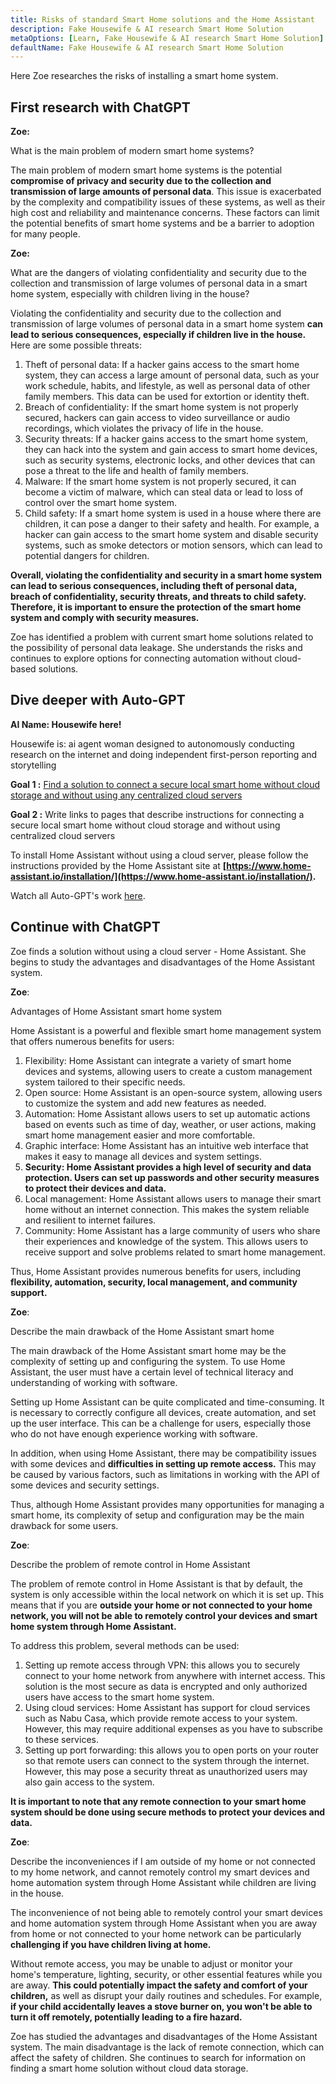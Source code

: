```yaml
---
title: Risks of standard Smart Home solutions and the Home Assistant
description: Fake Housewife & AI research Smart Home Solution
metaOptions: [Learn, Fake Housewife & AI research Smart Home Solution]
defaultName: Fake Housewife & AI research Smart Home Solution
---
```


<LessonImages imageClasses="mb"  src='fake-housewife-and-ai-research-smart-home-solution/lesson-3-banner.png' alt="fake housewife ai" />

<RoboAcademyText fWeight="600">
  Here Zoe researches the risks of installing a smart home system.
</RoboAcademyText>


## First research with ChatGPT

<RoboAcademyDialog>

**Zoe:**

What is the main problem of modern smart home systems?
</RoboAcademyDialog>

<RoboAcademyDialog>

<ChatGPT/>

The main problem of modern smart home systems is the potential **compromise of privacy and security due to the collection and transmission of large amounts of personal data**. This issue is exacerbated by the complexity and compatibility issues of these systems, as well as their high cost and reliability and maintenance concerns. These factors can limit the potential benefits of smart home systems and be a barrier to adoption for many people.

</RoboAcademyDialog>

<RoboAcademyDialog>

**Zoe:**

What are the dangers of violating confidentiality and security due to the collection and transmission of large volumes of personal data in a smart home system, especially with children living in the house?
</RoboAcademyDialog>


<RoboAcademyDialog>

<ChatGPT/>

Violating the confidentiality and security due to the collection and transmission of large volumes of personal data in a smart home system **can lead to serious consequences, especially if children live in the house.**  Here are some possible threats:

1. Theft of personal data: If a hacker gains access to the smart home system, they can access a large amount of personal data, such as your work schedule, habits, and lifestyle, as well as personal data of other family members. This data can be used for extortion or identity theft.
2. Breach of confidentiality: If the smart home system is not properly secured, hackers can gain access to video surveillance or audio recordings, which violates the privacy of life in the house.
3. Security threats: If a hacker gains access to the smart home system, they can hack into the system and gain access to smart home devices, such as security systems, electronic locks, and other devices that can pose a threat to the life and health of family members.
4. Malware: If the smart home system is not properly secured, it can become a victim of malware, which can steal data or lead to loss of control over the smart home system.
5. Child safety: If a smart home system is used in a house where there are children, it can pose a danger to their safety and health. For example, a hacker can gain access to the smart home system and disable security systems, such as smoke detectors or motion sensors, which can lead to potential dangers for children.

**Overall, violating the confidentiality and security in a smart home system can lead to serious consequences, including theft of personal data, breach of confidentiality, security threats, and threats to child safety. Therefore, it is important to ensure the protection of the smart home system and comply with security measures.**

</RoboAcademyDialog>

Zoe has identified a problem with current smart home solutions related to the possibility of personal data leakage. She understands the risks and continues to explore options for connecting automation without cloud-based solutions.

## Dive deeper with Auto-GPT

<RoboAcademyTerminal title="Auto-GPT">

**AI Name: Housewife here!**

Housewife is: ai agent woman designed to autonomously conducting research on the internet and doing independent first-person reporting and storytelling

**Goal 1 :**  <u>Find a solution  to connect a secure local smart home without cloud storage and without using any centralized cloud servers</u>

**Goal 2 :** Write links to pages that describe instructions for connecting a secure local smart home without cloud storage and without using centralized cloud servers

</RoboAcademyTerminal>

<RoboAcademyTerminal title="Research result">

To install Home Assistant without using a cloud server, please follow the instructions provided by the Home Assistant site at **[https://www.home-assistant.io/installation/](https://www.home-assistant.io/installation/).** 
</RoboAcademyTerminal>

Watch all Auto-GPT's work [here](https://www.notion.so/Process-AUTO-GPT-ousewife-9-1-1-a017c63d7707483a92f6872361e0f8fa).

## Continue with ChatGPT

Zoe finds a solution without using a cloud server - Home Assistant. She begins to study the advantages and disadvantages of the Home Assistant system.


<RoboAcademyDialog>

**Zoe**:

Advantages of Home Assistant smart home system

</RoboAcademyDialog>

<RoboAcademyDialog>

<ChatGPT/>

Home Assistant is a powerful and flexible smart home management system that offers numerous benefits for users:

1. Flexibility: Home Assistant can integrate a variety of smart home devices and systems, allowing users to create a custom management system tailored to their specific needs.
2. Open source: Home Assistant is an open-source system, allowing users to customize the system and add new features as needed.
3. Automation: Home Assistant allows users to set up automatic actions based on events such as time of day, weather, or user actions, making smart home management easier and more comfortable.
4. Graphic interface: Home Assistant has an intuitive web interface that makes it easy to manage all devices and system settings.
5. **Security: Home Assistant provides a high level of security and data protection. Users can set up passwords and other security measures to protect their devices and data.**
6. Local management: Home Assistant allows users to manage their smart home without an internet connection. This makes the system reliable and resilient to internet failures.
7. Community: Home Assistant has a large community of users who share their experiences and knowledge of the system. This allows users to receive support and solve problems related to smart home management.

Thus, Home Assistant provides numerous benefits for users, including **flexibility, automation, security, local management, and community support.**

</RoboAcademyDialog>

<RoboAcademyDialog>

**Zoe**:

Describe the main drawback of the Home Assistant smart home

</RoboAcademyDialog>

<RoboAcademyDialog>

<ChatGPT/>

The main drawback of the Home Assistant smart home may be the complexity of setting up and configuring the system. To use Home Assistant, the user must have a certain level of technical literacy and understanding of working with software.

Setting up Home Assistant can be quite complicated and time-consuming. It is necessary to correctly configure all devices, create automation, and set up the user interface. This can be a challenge for users, especially those who do not have enough experience working with software.

In addition, when using Home Assistant, there may be compatibility issues with some devices and **difficulties in setting up remote access.** This may be caused by various factors, such as limitations in working with the API of some devices and security settings.

Thus, although Home Assistant provides many opportunities for managing a smart home, its complexity of setup and configuration may be the main drawback for some users.

</RoboAcademyDialog>

<RoboAcademyDialog>

**Zoe**:

Describe the problem of remote control in Home Assistant

</RoboAcademyDialog>

<RoboAcademyDialog>

<ChatGPT/>

The problem of remote control in Home Assistant is that by default, the system is only accessible within the local network on which it is set up. This means that if you are **outside your home or not connected to your home network, you will not be able to remotely control your devices and smart home system through Home Assistant.**

To address this problem, several methods can be used:

1. Setting up remote access through VPN: this allows you to securely connect to your home network from anywhere with internet access. This solution is the most secure as data is encrypted and only authorized users have access to the smart home system.
2. Using cloud services: Home Assistant has support for cloud services such as Nabu Casa, which provide remote access to your system. However, this may require additional expenses as you have to subscribe to these services.
3. Setting up port forwarding: this allows you to open ports on your router so that remote users can connect to the system through the internet. However, this may pose a security threat as unauthorized users may also gain access to the system.

**It is important to note that any remote connection to your smart home system should be done using secure methods to protect your devices and data.**

</RoboAcademyDialog>

<RoboAcademyDialog>

**Zoe**:

Describe the inconveniences if I am outside of my home or not connected to my home network, and cannot remotely control my smart devices and home automation system through Home Assistant while children are living in the house.

</RoboAcademyDialog>

<RoboAcademyDialog>

<ChatGPT/>

The inconvenience of not being able to remotely control your smart devices and home automation system through Home Assistant when you are away from home or not connected to your home network can be particularly **challenging if you have children living at home.**

Without remote access, you may be unable to adjust or monitor your home's temperature, lighting, security, or other essential features while you are away. **This could potentially impact the safety and comfort of your children,** as well as disrupt your daily routines and schedules. For example, **if your child accidentally leaves a stove burner on, you won't be able to turn it off remotely, potentially leading to a fire hazard.**

</RoboAcademyDialog>


<RoboAcademyText>

Zoe has studied the advantages and disadvantages of the Home Assistant system. The main disadvantage is the lack of remote connection, which can affect the safety of children. She continues to search for information on finding a smart home solution without cloud data storage.

</RoboAcademyText >




